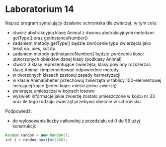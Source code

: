 # Laboratorium 14

Napisz program symulujący działanie schroniska dla zwierząt, w tym celu:
 * stwórz abstrakcyjną klasę Animal z dwoma abstrakcyjnymi metodami getType() oraz getInstanceNumber()
 * zadaniem metody getType() będzie zwrócenie typu zwierzęcia jako tekst np. pies, kot itp.
 * zadaniem metody getInstanceNumber() będzie zwrócenie ilości utworzonych obiektów danej klasy (podklasy Animal)
 * stwórz 3 klasy reprezentujące zwierzęta, klasy powinny rozszerzać klasę Animal i implementować odpowiednie metody
 * w tworzonych klasach zastosuj zasady hermetyzacji
 * w klasie AnimalShelter przechowuj zwierzęta w tablicy 100-elementowej imitującej kojce (jeden kojec mieści jedno zwierzę)
 * zwierzęta umieszczaj w kojcach losowo
 * wyświetl informacje jakie zwierzę zostało umieszczone w kojcu nr 33 oraz ile tego rodzaju zwierząt przebywa obecnie w schronisku
 
 Podpowiedź:
 - do wylosowania liczby całkowitej z przedziału od 0 do 99 użyj konstrukcji:
 ```java
Random random = new Random();
int i = random.nextInt(100);
```

